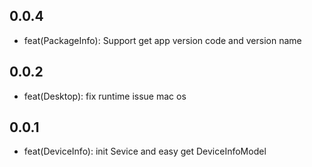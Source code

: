 ## 0.0.4

+ feat(PackageInfo): Support get app version code and version name
## 0.0.2

+ feat(Desktop): fix runtime issue mac os 

## 0.0.1

+ feat(DeviceInfo): init Sevice and easy get DeviceInfoModel
